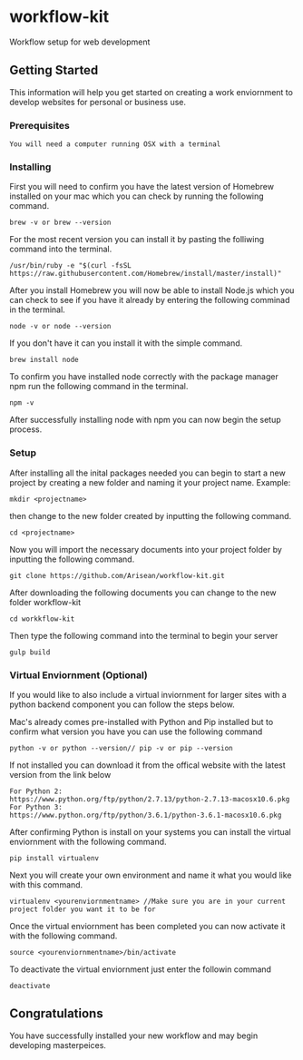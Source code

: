 # workflow-kit
Workflow setup for web development

## Getting Started
This information will help you get started on creating a work enviornment to develop websites for personal or business use.

### Prerequisites

```
You will need a computer running OSX with a terminal
```

### Installing

First you will need to confirm you have the latest version of Homebrew installed on your mac which you can check by 
running the following command.

```
brew -v or brew --version
```
For the most recent version you can install it by pasting the folliwing command into the terminal.

```
/usr/bin/ruby -e "$(curl -fsSL https://raw.githubusercontent.com/Homebrew/install/master/install)"
```

After you install Homebrew you will now be able to install Node.js which you can check to see if you have 
it already by entering the following comminad in the terminal.

```
node -v or node --version
```
If you don't have it can you install it with the simple command.

```
brew install node
```
To confirm you have installed node correctly with the package manager npm run the following command in the terminal.
```
npm -v
```
After successfully installing node with npm you can now begin the setup process.

### Setup
After installing all the inital packages needed you can begin to start a new project by creating a new folder
and naming it your project name.
Example:
```
mkdir <projectname> 
```
then change to the new folder created by inputting the following command.
```
cd <projectname>
```
Now you will import the necessary documents into your project folder by inputting the following command.
```
git clone https://github.com/Arisean/workflow-kit.git
```
After downloading the following documents you can change to the new folder workflow-kit
```
cd workkflow-kit
```
Then type the following command into the terminal to begin your server
```
gulp build
```
### Virtual Enviornment (Optional)
If you would like to also include a virtual inviornment for larger sites with a python backend 
component you can follow the steps below.

Mac's already comes pre-installed with Python and Pip installed but to confirm what version you have you can use the following command
```
python -v or python --version// pip -v or pip --version
```
If not installed you can download it from the offical website with the latest version from the link below
```
For Python 2:
https://www.python.org/ftp/python/2.7.13/python-2.7.13-macosx10.6.pkg
For Python 3:
https://www.python.org/ftp/python/3.6.1/python-3.6.1-macosx10.6.pkg
```
After confirming Python is install on your systems you can install the virtual enviornment with the following
command.
```
pip install virtualenv
```
Next you will create your own environment and name it what you would like with this command.
```
virtualenv <yourenviornmentname> //Make sure you are in your current project folder you want it to be for
```
Once the virtual enviornment has been completed you can now activate it with the following command.
```
source <yourenviornmentname>/bin/activate
```
To deactivate the virtual enviornment just enter the followin command
```
deactivate
```
## Congratulations
You have successfully installed your new workflow and may begin developing masterpeices.

